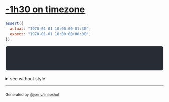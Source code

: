 # [-1h30 on timezone](../../date.test.js#L57)

```js
assert({
  actual: "1970-01-01 10:00:00-01:30",
  expect: "1970-01-01 10:00:00+00:00",
});
```

![img](throw.svg)

<details>
  <summary>see without style</summary>

```console
AssertionError: actual and expect are different

actual: "1970-01-01 11:30:00Z"
expect: "1970-01-01 10:00:00Z"
```

</details>

---

<sub>
  Generated by <a href="https://github.com/jsenv/core/tree/main/packages/independent/snapshot">@jsenv/snapshot</a>
</sub>